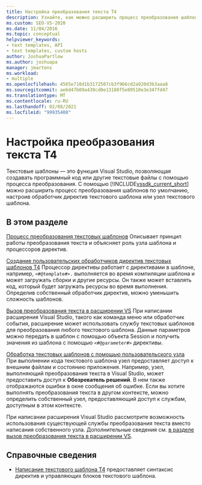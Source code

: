 ```yaml
---
title: Настройка преобразования текста T4
description: Узнайте, как можно расширить процесс преобразования шаблонов по умолчанию, настроив обработчик директив текстового шаблона или узел текстового шаблона.
ms.custom: SEO-VS-2020
ms.date: 11/04/2016
ms.topic: conceptual
helpviewer_keywords:
- text templates, API
- text templates, custom hosts
author: JoshuaPartlow
ms.author: joshuapa
manager: jmartens
ms.workload:
- multiple
ms.openlocfilehash: 4565e710d1b3172507cb3f966cd2a920d3b3aaa8
ms.sourcegitcommit: ae6d47b09a439cd0e13180f5e89510e3e347fd47
ms.translationtype: MT
ms.contentlocale: ru-RU
ms.lasthandoff: 02/08/2021
ms.locfileid: "99935408"
---
```

# <a name="customize-t4-text-transformation"></a>Настройка преобразования текста T4

Текстовые шаблоны — это функция Visual Studio, позволяющая создавать программный код или другие текстовые файлы с помощью процесса преобразования. С помощью [!INCLUDE[vssdk_current_short](../modeling/includes/vssdk_current_short_md.md)] можно расширить процесс преобразования шаблонов по умолчанию, настроив обработчик директив текстового шаблона или узел текстового шаблона.

## <a name="in-this-section"></a>В этом разделе

 [Процесс преобразования текстовых шаблонов](../modeling/the-text-template-transformation-process.md) Описывает принцип работы преобразования текста и объясняет роль узла шаблона и процессоров директив.

 [Создание пользовательских обработчиков директив текстовых шаблонов T4](../modeling/creating-custom-t4-text-template-directive-processors.md) Процессор директивы работает с директивами в шаблоне, например, `<#@template#>.` выполняется во время компиляции шаблона и может загружать сборки и другие ресурсы. Он также может вставлять код, который будет загружать ресурсы во время выполнения. Определив собственный обработчик директив, можно уменьшить сложность шаблонов.

 [Вызов преобразования текста в расширении VS](../modeling/invoking-text-transformation-in-a-vs-extension.md) При написании расширения Visual Studio, такого как команда меню или обработчик события, расширение может использовать службу текстовых шаблонов для преобразования любого текстового шаблона. Данные параметров можно передать в шаблон с помощью объекта Session и получить значения из шаблона с помощью `<#@parameter#>` директивы.

 [Обработка текстовых шаблонов с помощью пользовательского узла](../modeling/processing-text-templates-by-using-a-custom-host.md) При выполнении кода текстового шаблона узел предоставляет доступ к внешним файлам и состоянию приложения. Например, узел, выполняющий преобразования текста в Visual Studio, может предоставить доступ к **Обозреватель решений**. В нем также отображаются ошибки в окне сообщения об ошибке. Если вы хотите выполнять преобразования текста в другом контексте, можно определить собственный узел, предоставляющий доступ к службам, доступным в этом контексте.

 При написании расширения Visual Studio рассмотрите возможность использования существующей службы преобразования текста вместо написания собственного узла. Дополнительные сведения см. [в разделе вызов преобразования текста в расширении VS](../modeling/invoking-text-transformation-in-a-vs-extension.md).

## <a name="reference"></a>Справочные сведения

- [Написание текстового шаблона T4](../modeling/writing-a-t4-text-template.md) предоставляет синтаксис директив и управляющих блоков текстового шаблона.
